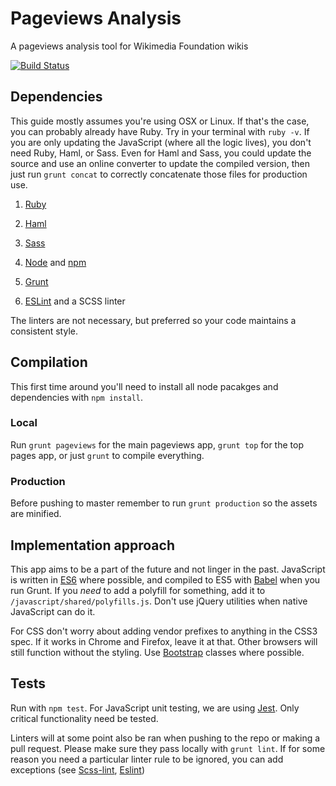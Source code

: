 # Pageviews Analysis
A pageviews analysis tool for Wikimedia Foundation wikis

[![Build Status](https://travis-ci.org/MusikAnimal/pageviews.svg?branch=master)](https://travis-ci.org/MusikAnimal/pageviews)

## Dependencies
This guide mostly assumes you're using OSX or Linux. If that's the case, you can probably already have Ruby. Try in your terminal with `ruby -v`. If you are only updating the JavaScript (where all the logic lives), you don't need Ruby, Haml, or Sass. Even for Haml and Sass, you could update the source and use an online converter to update the compiled version, then just run `grunt concat` to correctly concatenate those files for production use.

1. [Ruby](https://www.ruby-lang.org/en/)

1. [Haml](http://haml.info/)

1. [Sass](http://sass-lang.com/)

1. [Node](https://nodejs.org/en/) and [npm](https://www.npmjs.com/)

1. [Grunt](http://gruntjs.com/)

1. [ESLint](http://eslint.org/) and a SCSS linter

  The linters are not necessary, but preferred so your code maintains a consistent style.

## Compilation

This first time around you'll need to install all node pacakges and dependencies with `npm install`.

### Local
Run `grunt pageviews` for the main pageviews app, `grunt top` for the top pages app, or just `grunt` to compile everything.

### Production
Before pushing to master remember to run `grunt production` so the assets are minified.

## Implementation approach

This app aims to be a part of the future and not linger in the past. JavaScript is written in [ES6](http://es6-features.org/)
where possible, and compiled to ES5 with [Babel](https://babeljs.io/) when you run Grunt. If you _need_ to add a polyfill for
something, add it to `/javascript/shared/polyfills.js`. Don't use jQuery utilities when native JavaScript can do it.

For CSS don't worry about adding vendor prefixes to anything in the CSS3 spec. If it works in Chrome and Firefox, leave it
at that. Other browsers will still function without the styling. Use [Bootstrap](http://getbootstrap.com/) classes where possible.

## Tests

Run with `npm test`. For JavaScript unit testing, we are using [Jest](https://facebook.github.io/jest/). Only critical functionality need be tested.

Linters will at some point also be ran when pushing to the repo or making a pull request. Please make sure they pass locally with `grunt lint`. If for some reason you need a particular linter rule to be ignored, you can add exceptions (see [Scss-lint](https://github.com/brigade/scss-lint/blob/master/lib/scss_lint/linter/README.md#disablelinterreason), [Eslint](http://eslint.org/docs/user-guide/configuring))
